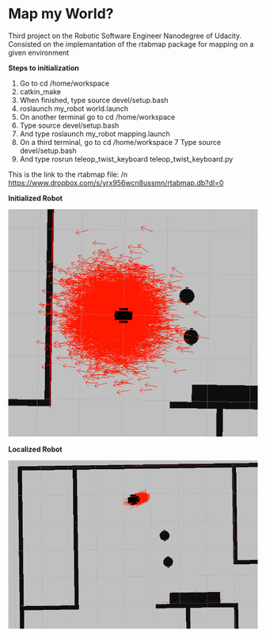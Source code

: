 # Map my World?

Third project on the Robotic Software Engineer Nanodegree of Udacity.  
Consisted on the implemantation of the rtabmap package for mapping on a given environment

__Steps to initialization__  
  
  1. Go to cd /home/workspace
  2. catkin_make
  3. When finished, type source devel/setup.bash
  3. roslaunch my_robot world.launch
  4. On another terminal go to cd /home/workspace
  5. Type source devel/setup.bash
  5. And type roslaunch my_robot mapping.launch
  6. On a third terminal, go to cd /home/workspace
  7 Type source devel/setup.bash
  8. And type rosrun teleop_twist_keyboard teleop_twist_keyboard.py

This is the link to the rtabmap file: /n
https://www.dropbox.com/s/yrx956wcn8ussmn/rtabmap.db?dl=0

 __Initialized Robot__
 
 ![Initialized_robot](/img/Initialized_robot.PNG)

__Localized Robot__

![Localized Logo](/img/Localized_Robot.PNG)
